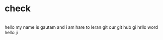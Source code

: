 # check 
<br>
hello my name is gautam and i am hare to leran git our git hub 
gi  hrllo word hello ji 